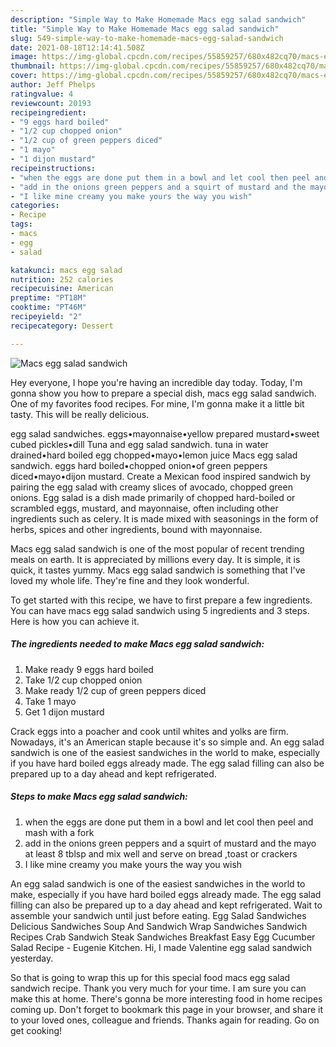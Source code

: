 ```yaml
---
description: "Simple Way to Make Homemade Macs egg salad sandwich"
title: "Simple Way to Make Homemade Macs egg salad sandwich"
slug: 549-simple-way-to-make-homemade-macs-egg-salad-sandwich
date: 2021-08-18T12:14:41.508Z
image: https://img-global.cpcdn.com/recipes/55859257/680x482cq70/macs-egg-salad-sandwich-recipe-main-photo.jpg
thumbnail: https://img-global.cpcdn.com/recipes/55859257/680x482cq70/macs-egg-salad-sandwich-recipe-main-photo.jpg
cover: https://img-global.cpcdn.com/recipes/55859257/680x482cq70/macs-egg-salad-sandwich-recipe-main-photo.jpg
author: Jeff Phelps
ratingvalue: 4
reviewcount: 20193
recipeingredient:
- "9 eggs hard boiled"
- "1/2 cup chopped onion"
- "1/2 cup of green peppers diced"
- "1 mayo"
- "1 dijon mustard"
recipeinstructions:
- "when the eggs are done put them in a bowl and let cool then peel and mash with a fork"
- "add in the onions green peppers and a squirt of mustard and the mayo at least 8 tblsp and mix well and serve on bread ,toast or crackers"
- "I like mine creamy you make yours the way you wish"
categories:
- Recipe
tags:
- macs
- egg
- salad

katakunci: macs egg salad 
nutrition: 252 calories
recipecuisine: American
preptime: "PT18M"
cooktime: "PT46M"
recipeyield: "2"
recipecategory: Dessert

---
```



![Macs egg salad sandwich](https://img-global.cpcdn.com/recipes/55859257/680x482cq70/macs-egg-salad-sandwich-recipe-main-photo.jpg)

Hey everyone, I hope you're having an incredible day today. Today, I'm gonna show you how to prepare a special dish, macs egg salad sandwich. One of my favorites food recipes. For mine, I'm gonna make it a little bit tasty. This will be really delicious.

egg salad sandwiches. eggs•mayonnaise•yellow prepared mustard•sweet cubed pickles•dill Tuna and egg salad sandwich. tuna in water drained•hard boiled egg chopped•mayo•lemon juice Macs egg salad sandwich. eggs hard boiled•chopped onion•of green peppers diced•mayo•dijon mustard. Create a Mexican food inspired sandwich by pairing the egg salad with creamy slices of avocado, chopped green onions. Egg salad is a dish made primarily of chopped hard-boiled or scrambled eggs, mustard, and mayonnaise, often including other ingredients such as celery. It is made mixed with seasonings in the form of herbs, spices and other ingredients, bound with mayonnaise.

Macs egg salad sandwich is one of the most popular of recent trending meals on earth. It is appreciated by millions every day. It is simple, it is quick, it tastes yummy. Macs egg salad sandwich is something that I've loved my whole life. They're fine and they look wonderful.


To get started with this recipe, we have to first prepare a few ingredients. You can have macs egg salad sandwich using 5 ingredients and 3 steps. Here is how you can achieve it.

<!--inarticleads1-->

##### The ingredients needed to make Macs egg salad sandwich:

1. Make ready 9 eggs hard boiled
1. Take 1/2 cup chopped onion
1. Make ready 1/2 cup of green peppers diced
1. Take 1 mayo
1. Get 1 dijon mustard


Crack eggs into a poacher and cook until whites and yolks are firm. Nowadays, it&#39;s an American staple because it&#39;s so simple and. An egg salad sandwich is one of the easiest sandwiches in the world to make, especially if you have hard boiled eggs already made. The egg salad filling can also be prepared up to a day ahead and kept refrigerated. 

<!--inarticleads2-->

##### Steps to make Macs egg salad sandwich:

1. when the eggs are done put them in a bowl and let cool then peel and mash with a fork
1. add in the onions green peppers and a squirt of mustard and the mayo at least 8 tblsp and mix well and serve on bread ,toast or crackers
1. I like mine creamy you make yours the way you wish


An egg salad sandwich is one of the easiest sandwiches in the world to make, especially if you have hard boiled eggs already made. The egg salad filling can also be prepared up to a day ahead and kept refrigerated. Wait to assemble your sandwich until just before eating. Egg Salad Sandwiches Delicious Sandwiches Soup And Sandwich Wrap Sandwiches Sandwich Recipes Crab Sandwich Steak Sandwiches Breakfast Easy Egg Cucumber Salad Recipe - Eugenie Kitchen. Hi, I made Valentine egg salad sandwich yesterday. 

So that is going to wrap this up for this special food macs egg salad sandwich recipe. Thank you very much for your time. I am sure you can make this at home. There's gonna be more interesting food in home recipes coming up. Don't forget to bookmark this page in your browser, and share it to your loved ones, colleague and friends. Thanks again for reading. Go on get cooking!
